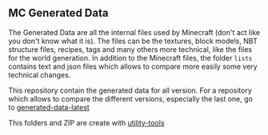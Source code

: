 ## MC Generated Data

The Generated Data are all the internal files used by Minecraft (don't act like you don't know what it is). The files can be the textures, block models, NBT structure files, recipes, tags and many others more technical, like the files for the world generation.
In addition to the Minecraft files, the folder `lists` contains text and json files which allows to compare more easily some very technical changes.

This repository contain the generated data for all version. For a repository which allows to compare the different versions, especially the last one, go to [generated-data-latest](https://github.com/un-pogaz/MC-generated-data-latest)

This folders and ZIP are create with [utility-tools](https://github.com/un-pogaz/MC-utility-tools)